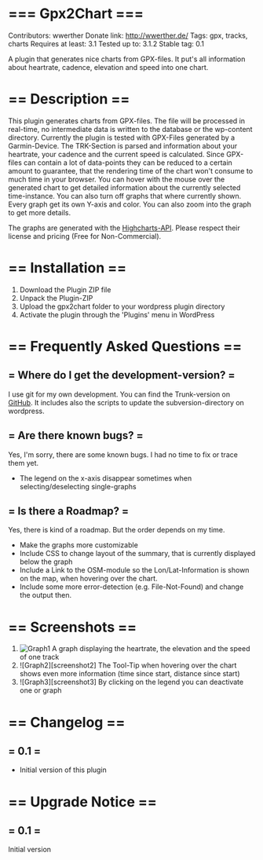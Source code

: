 === Gpx2Chart ===
=================

Contributors: wwerther
Donate link: http://wwerther.de/
Tags: gpx, tracks, charts
Requires at least: 3.1
Tested up to: 3.1.2
Stable tag: 0.1

A plugin that generates nice charts from GPX-files. It put's all information about heartrate, cadence, elevation and speed into one chart. 

== Description ==
=================

This plugin generates charts from GPX-files. The file will be processed in real-time, no intermediate data is written to the database or the wp-content directory. Currently the plugin is tested with GPX-Files generated by a Garmin-Device.
The TRK-Section is parsed and information about your heartrate, your cadence and the current speed is calculated. Since GPX-files can contain a lot of data-points they can be reduced to a certain amount to guarantee, that the rendering time of the chart won't consume to much time in your browser.
You can hover with the mouse over the generated chart to get detailed information about the currently selected time-instance. You can also turn off graphs that where currently shown. Every graph get its own Y-axis and color.
You can also zoom into the graph to get more details.

The graphs are generated with the [Highcharts-API](http://www.highcharts.com/). Please respect their license and pricing (Free for Non-Commercial).

== Installation ==
==================

1. Download the Plugin ZIP file
1. Unpack the Plugin-ZIP
1. Upload the gpx2chart folder to your wordpress plugin directory
1. Activate the plugin through the 'Plugins' menu in WordPress

== Frequently Asked Questions ==
================================

= Where do I get the development-version? =
-------------------------------------------

I use git for my own development. You can find the Trunk-version on [GitHub](https://github.com/wwerther/Wordpress-GPX-Plugin). It includes also the scripts to update the subversion-directory on wordpress.

= Are there known bugs? =
-------------------------

Yes, I'm sorry, there are some known bugs. I had no time to fix or trace them yet.

* The legend on the x-axis disappear sometimes when selecting/deselecting single-graphs

= Is there a Roadmap? =
-----------------------
Yes, there is kind of a roadmap. But the order depends on my time.

* Make the graphs more customizable
* Include CSS to change layout of the summary, that is currently displayed below the graph
* Include a Link to the OSM-module so the Lon/Lat-Information is shown on the map, when hovering over the chart.
* Include some more error-detection (e.g. File-Not-Found) and change the output then.

== Screenshots ==
=================

1. ![Graph1][screenshot1] A graph displaying the heartrate, the elevation and the speed of one track
2. ![Graph2][screenshot2] The Tool-Tip when hovering over the chart shows even more information (time since start, distance since start)
3. ![Graph3][screenshot3] By clicking on the legend you can deactivate one or graph

== Changelog ==
===============

= 0.1 =
-------
* Initial version of this plugin

== Upgrade Notice ==
====================

= 0.1 =
-------
Initial version

[screenshot1]: https://github.com/wwerther/Wordpress-GPX-Plugin/blob/master/screenshots/screenshot-1.png "Graph1"
[screenshot1]: https://github.com/wwerther/Wordpress-GPX-Plugin/blob/master/screenshots/screenshot-2.png "Graph2"
[screenshot1]: https://github.com/wwerther/Wordpress-GPX-Plugin/blob/master/screenshots/screenshot-3.png "Graph3"
